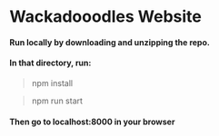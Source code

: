 # Wackadooodles Website

#### Run locally by downloading and unzipping the repo.
#### In that directory, run:
> npm install

> npm run start

#### Then go to localhost:8000 in your browser

